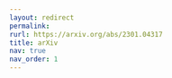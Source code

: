 ```yaml
---
layout: redirect
permalink:
rurl: https://arxiv.org/abs/2301.04317
title: arXiv
nav: true
nav_order: 1
---
```

